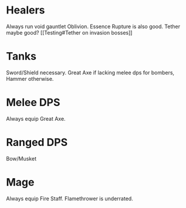 # Healers
Always run void gauntlet Oblivion. Essence Rupture is also good. Tether maybe good? [[Testing#Tether on invasion bosses]]

# Tanks

Sword/Shield necessary. Great Axe if lacking melee dps for bombers, Hammer otherwise.

# Melee DPS
Always equip Great Axe.

# Ranged DPS
Bow/Musket

# Mage
Always equip Fire Staff. Flamethrower is underrated.